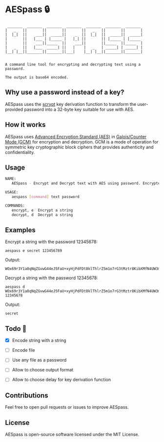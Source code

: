 # AESpass 🔒
```
 _______  _______  _______  _______  _______  _______  _______ 
|   _   ||       ||       ||       ||   _   ||       ||       |
|  |_|  ||    ___||  _____||    _  ||  |_|  ||  _____||  _____|
|       ||   |___ | |_____ |   |_| ||       || |_____ | |_____ 
|       ||    ___||_____  ||    ___||       ||_____  ||_____  |
|   _   ||   |___  _____| ||   |    |   _   | _____| | _____| |
|__| |__||_______||_______||___|    |__| |__||_______||_______|


A command line tool for encrypting and decrypting text using a password. 

The output is base64 encoded.
```

## Why use a password instead of a key?

AESpass uses the [scrypt](https://godoc.org/golang.org/x/crypto/scrypt) key derivation function to transform the user-provided password into a 32-byte key suitable for use with AES.

## How it works

AESpass uses [Advanced Encryption Standard (AES)](https://en.wikipedia.org/wiki/Advanced_Encryption_Standard) in [Galois/Counter Mode (GCM)](https://en.wikipedia.org/wiki/Galois/Counter_Mode) for encryption and decryption. GCM is a mode of operation for symmetric key cryptographic block ciphers that provides authenticity and confidentiality.

## Usage

```bash
NAME:
   AESpass - Encrypt and Decrypt text with AES using password. Encrypted result is base64 encoded

USAGE:
   aespass [command] text password

COMMANDS:
   encrypt, e  Encrypt a string
   decrypt, d  Decrypt a string
```

## Examples

Encrypt a string with the password 12345678:
```
aespass e secret 123456789
```
Output:
```
WOx69r3Y1a0qNqZGvwG44eJ5FaU+xyHjPdFDt8klThlrZ5m1o7rG3tMztr8KibXMfN4UW3m/dfLyCmimnyQPX3f5
```

Decrypt a string with the password 12345678:

```
aespass d WOx69r3Y1a0qNqZGvwG44eJ5FaU+xyHjPdFDt8klThlrZ5m1o7rG3tMztr8KibXMfN4UW3m/dfLyCmimnyQPX3f5 12345678
```
Output:
```
secret
```


## Todo 🚀
- [x] Encode string with a string
- [ ] Encode file
- [ ] Use any file as a password
- [ ]  Allow to choose output format
- [ ]  Allow to choose delay for key derivation function


## Contributions

Feel free to open pull requests or issues to improve AESpass.


## License

AESpass is open-source software licensed under the MIT License.